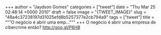 
+++
author = "Jaydson Gomes"
categories = ["tweet"]
date = "Thu Mar 25 02:48:14 +0000 2010"
draft = false
image = "{TWEET_IMAGE}"
slug = "48a4c37238197d31025efd8b5257377e2cb794a9"
tags = ["tweet"]
title = """O negócio é abrir uma emp..."""
+++
O negócio é abrir uma empresa de cibercrime então? http://goo.gl/P6H8
